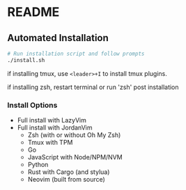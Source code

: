 # README

## Automated Installation

```sh
# Run installation script and follow prompts
./install.sh
```

if installing tmux, use `<leader>+I` to install tmux plugins.

if installing zsh, restart terminal or run 'zsh' post installation

### Install Options
- Full install with LazyVim
- Full install with JordanVim
    - Zsh (with or without Oh My Zsh)
    - Tmux with TPM
    - Go
    - JavaScript with Node/NPM/NVM
    - Python
    - Rust with Cargo (and stylua)
    - Neovim (built from source)
